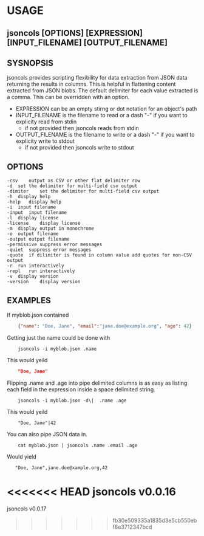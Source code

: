 
# USAGE

## jsoncols [OPTIONS] [EXPRESSION] [INPUT_FILENAME] [OUTPUT_FILENAME]

## SYSNOPSIS

jsoncols provides scripting flexibility for data extraction from JSON data 
returning the results in columns.  This is helpful in flattening content 
extracted from JSON blobs.  The default delimiter for each value 
extracted is a comma. This can be overridden with an option.

+ EXPRESSION can be an empty stirng or dot notation for an object's path
+ INPUT_FILENAME is the filename to read or a dash "-" if you want to 
  explicity read from stdin
	+ if not provided then jsoncols reads from stdin
+ OUTPUT_FILENAME is the filename to write or a dash "-" if you want to 
  explicity write to stdout
	+ if not provided then jsoncols write to stdout

## OPTIONS

	-csv	output as CSV or other flat delimiter row
	-d	set the delimiter for multi-field csv output
	-dimiter	set the delimiter for multi-field csv output
	-h	display help
	-help	display help
	-i	input filename
	-input	input filename
	-l	display license
	-license	display license
	-m	display output in monochrome
	-o	output filename
	-output	output filename
	-permissive	suppress error messages
	-quiet	suppress error messages
	-quote	if dilimiter is found in column value add quotes for non-CSV output
	-r	run interactively
	-repl	run interactively
	-v	display version
	-version	display version

## EXAMPLES

If myblob.json contained

```json
    {"name": "Doe, Jane", "email":"jane.doe@example.org", "age": 42}
```


Getting just the name could be done with

```shell
    jsoncols -i myblob.json .name
```

This would yeild

```json
    "Doe, Jane"
```

Flipping .name and .age into pipe delimited columns is as 
easy as listing each field in the expression inside a 
space delimited string.

```shell
    jsoncols -i myblob.json -d\|  .name .age 
```

This would yeild

```
    "Doe, Jane"|42
```

You can also pipe JSON data in.

```shell
    cat myblob.json | jsoncols .name .email .age
```

Would yield

```csv
   "Doe, Jane",jane.doe@xample.org,42
```

<<<<<<< HEAD
jsoncols v0.0.16
=======

jsoncols v0.0.17
>>>>>>> fb30e509335a1835d3e5cb550ebf8e3712347bcd
